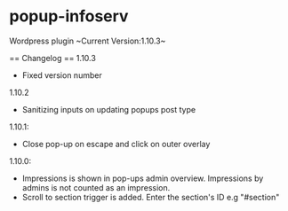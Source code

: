 # popup-infoserv
Wordpress plugin
~Current Version:1.10.3~

== Changelog ==
1.10.3
- Fixed version number

1.10.2
- Sanitizing inputs on updating popups post type

1.10.1:
- Close pop-up on escape and click on outer overlay


1.10.0:
- Impressions is shown in pop-ups admin overview. Impressions by admins is not counted as an impression.
- Scroll to section trigger is added. Enter the section's ID e.g "#section"
